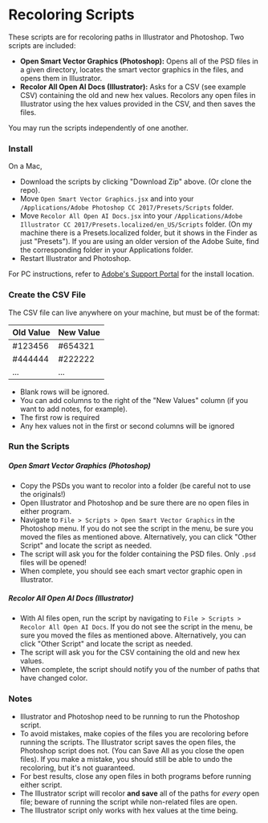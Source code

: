 # Recoloring Scripts
These scripts are for recoloring paths in Illustrator and Photoshop.  Two scripts are included:
- **Open Smart Vector Graphics (Photoshop):** Opens all of the PSD files in a given directory, locates the smart vector graphics in the files, and opens them in Illustrator.
- **Recolor All Open AI Docs (Illustrator):** Asks for a CSV (see example CSV) containing the old and new hex values.  Recolors any open files in Illustrator using the hex values provided in the CSV, and then saves the files.  

You may run the scripts independently of one another.

### Install
On a Mac,
- Download the scripts by clicking "Download Zip" above.  (Or clone the repo).
- Move `Open Smart Vector Graphics.jsx` and into your `/Applications/Adobe Photoshop CC 2017/Presets/Scripts` folder.
- Move `Recolor All Open AI Docs.jsx` into your `/Applications/Adobe Illustrator CC 2017/Presets.localized/en_US/Scripts` folder.  (On my machine there is a Presets.localized folder, but it shows in the Finder as just "Presets").  If you are using an older version of the Adobe Suite, find the corresponding folder in your Applications folder.
- Restart Illustrator and Photoshop.

For PC instructions, refer to [Adobe's Support Portal](https://helpx.adobe.com/photoshop/using/scripting.html) for the install location.

### Create the CSV File
The CSV file can live anywhere on your machine, but must be of the format:

|Old Value|New Value|
|---|---|
|#123456|#654321|
|#444444|#222222|
|...|...|

- Blank rows will be ignored.
- You can add columns to the right of the "New Values" column (if you want to add notes, for example).
- The first row is required
- Any hex values not in the first or second columns will be ignored

### Run the Scripts
##### Open Smart Vector Graphics (Photoshop)
- Copy the PSDs you want to recolor into a folder (be careful not to use the originals!)
- Open Illustrator and Photoshop and be sure there are no open files in either program.
- Navigate to `File > Scripts > Open Smart Vector Graphics` in the Photoshop menu.  If you do not see the script in the menu, be sure you moved the files as mentioned above.  Alternatively, you can click "Other Script" and locate the script as needed.
- The script will ask you for the folder containing the PSD files.  Only `.psd` files will be opened!
- When complete, you should see each smart vector graphic open in Illustrator.

##### Recolor All Open AI Docs (Illustrator)
- With AI files open, run the script by navigating to `File > Scripts > Recolor All Open AI Docs`.  If you do not see the script in the menu, be sure you moved the files as mentioned above.  Alternatively, you can click "Other Script" and locate the script as needed.
- The script will ask you for the CSV containing the old and new hex values.
- When complete, the script should notify you of the number of paths that have changed color.

### Notes
- Illustrator and Photoshop need to be running to run the Photoshop script.
- To avoid mistakes, make copies of the files you are recoloring before running the scripts.  The Illustrator script saves the open files, the Photoshop script does not. (You can Save All as you close the open files).  If you make a mistake, you should still be able to undo the recoloring, but it's not guaranteed.
- For best results, close any open files in both programs before running either script.
- The Illustrator script will recolor **and save** all of the paths for *every* open file; beware of running the script while non-related files are open.
- The Illustrator script only works with hex values at the time being.
